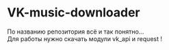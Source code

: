 # VK-music-downloader
По названию репозитория всё и так понятно... \
Для работы нужно скачать модули vk_api и request !